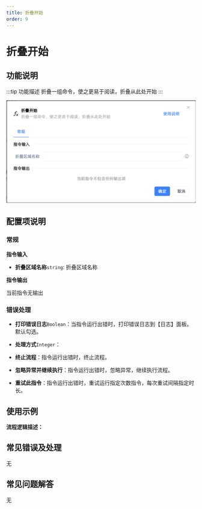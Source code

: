 ```yaml
---
title: 折叠开始
order: 9
---
```


# 折叠开始

## 功能说明

:::tip 功能描述
折叠一组命令，使之更易于阅读，折叠从此处开始
:::

![折叠开始](../../assets/折叠开始_command.png)

## 配置项说明

### 常规

**指令输入**

- **折叠区域名称**`string`: 折叠区域名称


**指令输出**

当前指令无输出

### 错误处理

- **打印错误日志**`Boolean`：当指令运行出错时，打印错误日志到【日志】面板。默认勾选。

- **处理方式**`Integer`：

 - **终止流程**：指令运行出错时，终止流程。

 - **忽略异常并继续执行**：指令运行出错时，忽略异常，继续执行流程。

 - **重试此指令**：指令运行出错时，重试运行指定次数指令，每次重试间隔指定时长。

## 使用示例

**流程逻辑描述：** 

## 常见错误及处理

无

## 常见问题解答

无

